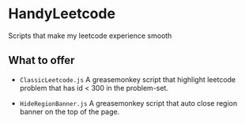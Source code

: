 # HandyLeetcode
Scripts that make my leetcode experience smooth

## What to offer

 - `ClassicLeetcode.js` A greasemonkey script that highlight leetcode problem that has id < 300 
 in the problem-set.

 - `HideRegionBanner.js` A greasemonkey script that auto close region banner on the top of the page.
 